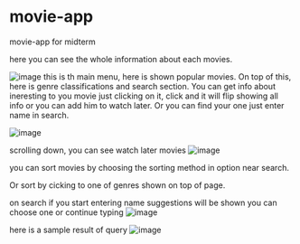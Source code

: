 # movie-app
movie-app for midterm

here you can see the whole information about each movies. 

![image](https://github.com/user-attachments/assets/4b4c9ff7-3ec5-45d2-a74a-2d24fc84e1be)
this is th main menu, here is shown popular movies. On top of this, here is genre classifications and search section. You can get info about ineresting to you movie just clicking on it, click and it will flip showing all info or you can add him to watch later. Or you can find your one just enter name in search. 

![image](https://github.com/user-attachments/assets/d2c0ac55-c7d8-409b-b512-dcecc4f26e88)


scrolling down, you can see watch later movies 
![image](https://github.com/user-attachments/assets/bd1f9e84-01e1-40ba-a884-34be9ccabfde)


you can sort movies by choosing the sorting method in option near search. 

Or sort by cicking to one of genres shown on top of page.


on search if you start entering name suggestions will be shown you can choose one or continue typing
![image](https://github.com/user-attachments/assets/8b646cc0-f852-4866-8d62-21900f75fd2d)


here is a sample result of query
![image](https://github.com/user-attachments/assets/107781ce-5395-4d34-bf3f-048fc7bb1ab7)
